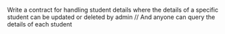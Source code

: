  Write a contract for handling student details where the details of a specific student can be updated or deleted by admin
// And anyone can query the details of each student
